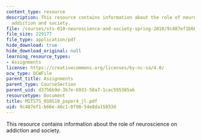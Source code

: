 ```yaml
---
content_type: resource
description: This resource contains information about the role of neuroscience on
  addiction and society.
file: /courses/sts-010-neuroscience-and-society-spring-2010/9c487ef1b66e46c10f9054e8da15833d_MITSTS_010S10_paper4_jl.pdf
file_size: 229177
file_type: application/pdf
hide_download: true
hide_download_original: null
learning_resource_types:
- Assignments
license: https://creativecommons.org/licenses/by-nc-sa/4.0/
ocw_type: OCWFile
parent_title: Assignments
parent_type: CourseSection
parent_uid: d3756b9d-3b7e-b933-50a7-1cac595385ab
resourcetype: Document
title: MITSTS_010S10_paper4_jl.pdf
uid: 9c487ef1-b66e-46c1-0f90-54e8da15833d
---
```

This resource contains information about the role of neuroscience on addiction and society.